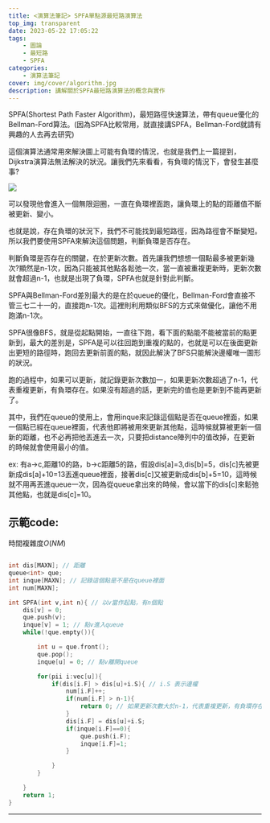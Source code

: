 ```yaml
---
title: <演算法筆記> SPFA單點源最短路演算法
top_img: transparent
date: 2023-05-22 17:05:22
tags:
    - 圖論
    - 最短路
    - SPFA
categories:
    - 演算法筆記
cover: img/cover/algorithm.jpg
description: 講解關於SPFA最短路演算法的概念與實作
---
```


SPFA(Shortest Path Faster Algorithm)，最短路徑快速算法，帶有queue優化的Bellman-Ford算法。(因為SPFA比較常用，就直接講SPFA，Bellman-Ford就請有興趣的人去再去研究)

這個演算法通常用來解決圖上可能有負環的情況，也就是我們上一篇提到，Dijkstra演算法無法解決的狀況。讓我們先來看看，有負環的情況下，會發生甚麼事?

![](/演算法教學/algorithm-SPFA/negative-loop.gif)

可以發現他會進入一個無限迴圈，一直在負環裡面跑，讓負環上的點的距離值不斷被更新、變小。

也就是說，存在負環的狀況下，我們不可能找到最短路徑，因為路徑會不斷變短。所以我們要使用SPFA來解決這個問題，判斷負環是否存在。

判斷負環是否存在的關鍵，在於更新次數。首先讓我們想想一個點最多被更新幾次?顯然是n-1次，因為只能被其他點各鬆弛一次，當一直被重複更新時，更新次數就會超過n-1，也就是出現了負環，SPFA也就是針對此判斷。

SPFA與Bellman-Ford差別最大的是在於queue的優化，Bellman-Ford會直接不管三七二十一的，直接跑n-1次。這裡則利用類似BFS的方式來做優化，讓他不用跑滿n-1次。

SPFA很像BFS，就是從起點開始，一直往下跑，看下面的點能不能被當前的點更新到，最大的差別是，SPFA是可以往回跑到重複的點的，也就是可以在後面更新出更短的路徑時，跑回去更新前面的點，就因此解決了BFS只能解決邊權唯一圖形的狀況。

跑的過程中，如果可以更新，就記錄更新次數加一，如果更新次數超過了n-1，代表重複更新，有負環存在。如果沒有超過的話，更新完的值也是更新到不能再更新了。

其中，我們在queue的使用上，會用inque來記錄這個點是否在queue裡面，如果一個點已經在queue裡面，代表他即將被用來更新其他點，這時候就算被更新一個新的距離，也不必再把他丟進去一次，只要把distance陣列中的值改掉，在更新的時候就會使用最小的值。

ex: 有a->c,距離10的路，b->c距離5的路，假設dis[a]=3,dis[b]=5，dis[c]先被更新成dis[a]+10=13丟進queue裡面，接著dis[c]又被更新成dis[b]+5=10，這時候就不用再丟進queue一次，因為從queue拿出來的時候，會以當下的dis[c]來鬆弛其他點，也就是dis[c]=10。

## 示範code:
時間複雜度$O(NM)$
```c++

int dis[MAXN]; // 距離
queue<int> que; 
int inque[MAXN]; // 記錄這個點是不是在queue裡面
int num[MAXN];

int SPFA(int v,int n){ // 以v當作起點，有n個點
	dis[v] = 0;
	que.push(v);
	inque[v] = 1; // 點v進入queue
	while(!que.empty()){

		int u = que.front();
		que.pop();
		inque[u] = 0; // 點v離開queue

		for(pii i:vec[u]){
			if(dis[i.F] > dis[u]+i.S){ // i.S 表示邊權
				num[i.F]++;
				if(num[i.F] > n-1){
					return 0; // 如果更新次數大於n-1，代表重複更新，有負環存在
				}
				dis[i.F] = dis[u]+i.S;
				if(inque[i.F]==0){
					que.push(i.F);
					inque[i.F]=1;
				}

			}
		}

	}
	return 1;
}

```

---
